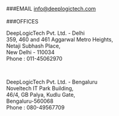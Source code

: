 ###EMAIL
info@deeplogictech.com
<br>
<br>
###OFFICES

<p> DeepLogicTech Pvt. Ltd. - Delhi <br> 359, 460 and 461 Aggarwal Metro Heights, <br> Netaji Subhash Place, <br> New Delhi - 110034 <br> Phone : 011-45062970</p> 
<br>
<p>DeepLogicTech Pvt. Ltd. - Bengaluru <br> Noveltech IT Park Building, <br> 46/4, GB Palya, Kudlu Gate, <br> Bengaluru-560068 <br> Phone : 080-49567709</p> 